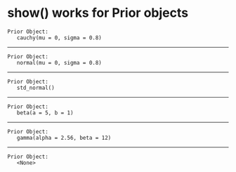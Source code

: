 # show() works for Prior objects

    
    Prior Object:
       cauchy(mu = 0, sigma = 0.8)
    

---

    
    Prior Object:
       normal(mu = 0, sigma = 0.8)
    

---

    
    Prior Object:
       std_normal()
    

---

    
    Prior Object:
       beta(a = 5, b = 1)
    

---

    
    Prior Object:
       gamma(alpha = 2.56, beta = 12)
    

---

    
    Prior Object:
       <None>
    

